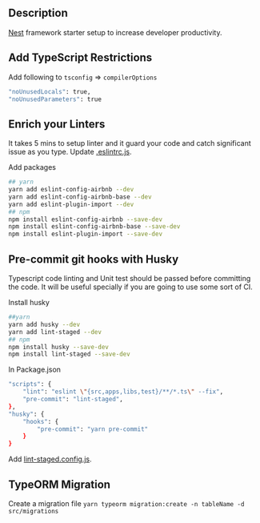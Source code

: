 ## Description

[Nest](https://github.com/nestjs/nest) framework starter setup to increase developer productivity.

## Add TypeScript Restrictions

Add following to `tsconfig` => `compilerOptions`

```bash
"noUnusedLocals": true,
"noUnusedParameters": true
```

## Enrich your Linters

It takes 5 mins to setup linter and it guard your code and catch significant issue as you type.
Update [.eslintrc.js](https://github.com/ompandey13/AwesomeNodeJS/blob/master/initial_setups/nest/.eslintrc.js).

Add packages

```bash
## yarn
yarn add eslint-config-airbnb --dev
yarn add eslint-config-airbnb-base --dev
yarn add eslint-plugin-import --dev
## npm
npm install eslint-config-airbnb --save-dev
npm install eslint-config-airbnb-base --save-dev
npm install eslint-plugin-import --save-dev
```

## Pre-commit git hooks with Husky

Typescript code linting and Unit test should be passed before committing the code. It will be useful specially if you are going to use some sort of CI.

Install husky

```bash
##yarn
yarn add husky --dev
yarn add lint-staged --dev
## npm
npm install husky --save-dev
npm install lint-staged --save-dev
```

In Package.json

```bash
"scripts": {
    "lint": "eslint \"{src,apps,libs,test}/**/*.ts\" --fix",
    "pre-commit": "lint-staged",
},
"husky": {
    "hooks": {
        "pre-commit": "yarn pre-commit"
    }
}
```

Add [lint-staged.config.js](https://github.com/ompandey13/AwesomeNodeJS/blob/master/initial_setups/nest/lint-staged.config.js).

## TypeORM Migration

Create a migration file `yarn typeorm migration:create -n tableName -d src/migrations`
